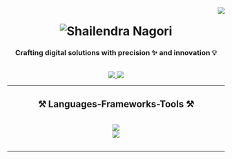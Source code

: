 <img align="right" src="https://visitor-badge.laobi.icu/badge?page_id=Shelunagori.Shelunagori&left_color=red&right_color=black" />

<h1 align="center">
<img src="https://readme-typing-svg.herokuapp.com?font=Fira+Code&pause=1000&color=F71F13&center=true&vCenter=true&random=false&width=435&lines=Hi+There!+%F0%9F%91%8B;I'm+Shailendra;Software+Engineer" alt="Shailendra Nagori" />
</h1>

<h3 align="center">Crafting digital solutions with precision ✨ and innovation 💡</h3>
<br />
<div align="center">   
  <a href="[https://linkedin.com/in/pedro-sales-muniz](https://www.linkedin.com/in/shailendranagori/)" target="_blank">
    <img src="https://img.shields.io/badge/LinkedIn-0077B5?style=for-the-badge&logo=linkedin&logoColor=white" target="_blank" />
  </a>
  <a href="mailto:shailendranagori7@gmail.com">
    <img src="https://img.shields.io/badge/Gmail-333333?style=for-the-badge&logo=gmail&logoColor=red" />
  </a>
</div>
 <hr/>
 
<h2 align="center">⚒️ Languages-Frameworks-Tools ⚒️</h2>
<br/>
<div align="center">
  <img src="https://skillicons.dev/icons?i=nodejs,javascript,typescript,express,php,firebase,mongodb,mysql,redis,aws,gcp,docker,github,git,vscode" />  
  <br />
  <img src="https://skillicons.dev/icons?i=aws,gcp,docker,github,git,vscode" />
    <br />
</div>

<br/>
<hr/>
